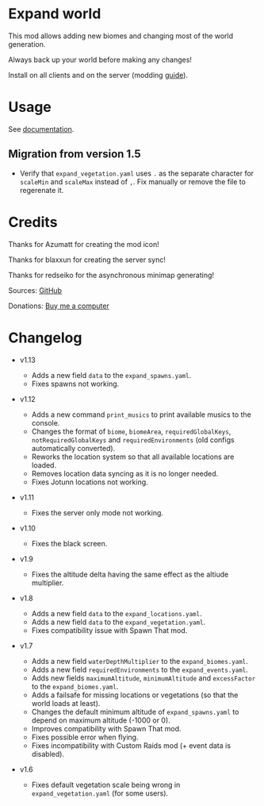 # Expand world

This mod allows adding new biomes and changing most of the world generation.

Always back up your world before making any changes!

Install on all clients and on the server (modding [guide](https://youtu.be/L9ljm2eKLrk)).

# Usage

See [documentation](https://github.com/JereKuusela/valheim-expand_world/blob/main/README.md).

## Migration from version 1.5

- Verify that `expand_vegetation.yaml` uses `.` as the separate character for `scaleMin` and `scaleMax` instead of `,`. Fix manually or remove the file to regerenate it.

# Credits

Thanks for Azumatt for creating the mod icon!

Thanks for blaxxun for creating the server sync!

Thanks for redseiko for the asynchronous minimap generating!

Sources: [GitHub](https://github.com/JereKuusela/valheim-infinity_hammer)

Donations: [Buy me a computer](https://www.buymeacoffee.com/jerekuusela)

# Changelog

- v1.13
  - Adds a new field `data` to the `expand_spawns.yaml`.
  - Fixes spawns not working.

- v1.12
  - Adds a new command `print_musics` to print available musics to the console.
  - Changes the format of `biome`, `biomeArea`, `requiredGlobalKeys`, `notRequiredGlobalKeys` and `requiredEnvironments` (old configs automatically converted).
  - Reworks the location system so that all available locations are loaded.
  - Removes location data syncing as it is no longer needed.
  - Fixes Jotunn locations not working.

- v1.11
  - Fixes the server only mode not working.

- v1.10
  - Fixes the black screen.

- v1.9
  - Fixes the altitude delta having the same effect as the altiude multiplier.

- v1.8
  - Adds a new field `data` to the `expand_locations.yaml`.
  - Adds a new field `data` to the `expand_vegetation.yaml`.
  - Fixes compatibility issue with Spawn That mod.

- v1.7
  - Adds a new field `waterDepthMultiplier` to the `expand_biomes.yaml`.
  - Adds a new field `requiredEnvironments` to the `expand_events.yaml`.
  - Adds new fields `maximumAltitude`, `minimumAltitude` and `excessFactor` to the `expand_biomes.yaml`.
  - Adds a failsafe for missing locations or vegetations (so that the world loads at least).
  - Changes the default minimum altitude of `expand_spawns.yaml` to depend on maximum altitude (-1000 or 0).
  - Improves compatibility with Spawn That mod.
  - Fixes possible error when flying.
  - Fixes incompatibility with Custom Raids mod (+ event data is disabled).

- v1.6
  - Fixes default vegetation scale being wrong in `expand_vegetation.yaml` (for some users).
